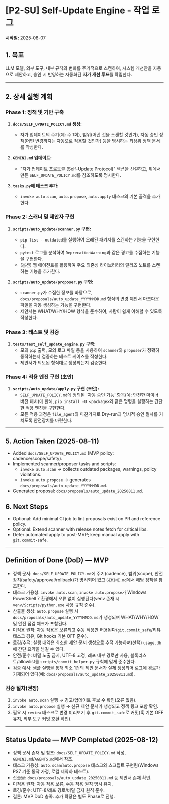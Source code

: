# [P2-SU] Self-Update Engine - 작업 로그

**시작일:** 2025-08-07

## 1. 목표

LLM 모델, 외부 도구, 내부 규칙의 변화를 주기적으로 스캔하여, 시스템 개선안을 자동으로 제안하고, 승인 시 반영하는 자동화된 **자가 개선 루프**를 확립한다.

---

## 2. 상세 실행 계획

### Phase 1: 정책 및 기반 구축

1.  **`docs/SELF_UPDATE_POLICY.md` 생성:**
    -   자가 업데이트의 주기(예: 주 1회), 범위(어떤 것을 스캔할 것인가), 자동 승인 정책(어떤 변경까지는 자동으로 적용할 것인가) 등을 명시하는 최상위 정책 문서를 작성한다.

2.  **`GEMINI.md` 업데이트:**
    -   "자가 업데이트 프로토콜 (Self-Update Protocol)" 섹션을 신설하고, 위에서 만든 `SELF_UPDATE_POLICY.md`를 참조하도록 명시한다.

3.  **`tasks.py`에 태스크 추가:**
    -   `invoke auto.scan`, `auto.propose`, `auto.apply` 태스크의 기본 골격을 추가한다.

### Phase 2: 스캐너 및 제안자 구현

1.  **`scripts/auto_update/scanner.py` 구현:**
    -   `pip list --outdated`를 실행하여 오래된 패키지를 스캔하는 기능을 구현한다.
    -   `pytest` 로그를 분석하여 `DeprecationWarning`과 같은 경고를 수집하는 기능을 구현한다.
    -   (옵션) 웹 에이전트를 활용하여 주요 의존성 라이브러리의 릴리즈 노트를 스캔하는 기능을 추가한다.

2.  **`scripts/auto_update/proposer.py` 구현:**
    -   `scanner.py`가 수집한 정보를 바탕으로, `docs/proposals/auto_update_YYYYMMDD.md` 형식의 변경 제안서 마크다운 파일을 자동 생성하는 기능을 구현한다.
    -   제안서는 WHAT/WHY/HOW 형식을 준수하여, 사람이 쉽게 이해할 수 있도록 작성한다.

### Phase 3: 테스트 및 검증

1.  **`tests/test_self_update_engine.py` 구축:**
    -   모의 `pip` 출력, 모의 로그 파일 등을 사용하여 `scanner`와 `proposer`가 정확히 동작하는지 검증하는 테스트 케이스를 작성한다.
    -   제안서가 의도된 형식대로 생성되는지 검증한다.

### Phase 4: 적용 엔진 구현 (초안)

1.  **`scripts/auto_update/apply.py` 구현 (초안):**
    -   `SELF_UPDATE_POLICY.md`에 정의된 '자동 승인 가능' 항목(예: 안전한 마이너 버전 패치)에 한해, `pip install -U <package>`와 같은 명령을 실행하는 간단한 적용 엔진을 구현한다.
    -   모든 적용 과정은 `file_agent`와 마찬가지로 Dry-run과 명시적 승인 절차를 거치도록 안전장치를 마련한다.

---
## 5. Action Taken (2025-08-11)

- Added `docs/SELF_UPDATE_POLICY.md` (MVP policy: cadence/scope/safety).
- Implemented scanner/proposer tasks and scripts:
  - `invoke auto.scan` → collects outdated packages, warnings, policy violations.
  - `invoke auto.propose` → generates `docs/proposals/auto_update_YYYYMMDD.md`.
- Generated proposal: `docs/proposals/auto_update_20250811.md`.

## 6. Next Steps

- Optional: Add minimal CI job to lint proposals exist on PR and reference policy.
- Optional: Extend scanner with release notes fetch for critical libs.
- Defer automated apply to post-MVP; keep manual apply with `git.commit-safe`.

---

## Definition of Done (DoD) — MVP

- 정책 문서: `docs/SELF_UPDATE_POLICY.md`에 주기(cadence), 범위(scope), 안전장치(safety/approval/rollback)가 명시되어 있고 `GEMINI.md`에서 해당 정책을 참조한다.
- 태스크 가용성: `invoke auto.scan`, `invoke auto.propose`가 Windows PowerShell 7 환경에서 오류 없이 실행된다(venv 존재 시 `venv/Scripts/python.exe` 사용 규칙 준수).
- 산출물 생성: `auto.propose` 실행 시 `docs/proposals/auto_update_YYYYMMDD.md`가 생성되며 WHAT/WHY/HOW 및 안전 점검 체크가 포함된다.
- 미적용 원칙: 자동 적용은 보류되고 수동 적용만 허용된다(`git.commit_safe`/리뷰 태스크 경유, Git hooks 기본 OFF 준수).
- 로깅/추적: 실행 내역은 최소한 제안 문서 생성으로 추적 가능하며(선택) `usage.db`에 간단 요약을 남길 수 있다.
- 안전/준수: 비밀 노출 금지, UTF-8 고정, 레포 내부 경로만 사용, 블록리스트/allowlist를 `scripts/commit_helper.py` 규칙에 맞게 준수한다.
- 검증 예시: 샘플 실행을 통해 최소 1건의 제안 문서가 실제 생성되어 로그에 경로가 기재되어 있다(예: `docs/proposals/auto_update_20250811.md`).

### 검증 절차(권장)

1) `invoke auto.scan` 실행 → 경고/업데이트 후보 수 확인(오류 없음).
2) `invoke auto.propose` 실행 → 신규 제안 문서가 생성되고 정책 링크 포함 확인.
3) 필요 시 `review` 태스크로 변경 미리보기 후 `git.commit_safe`로 커밋(훅 기본 OFF 유지, 외부 도구 커밋 호환 확인).

---

## Status Update — MVP Completed (2025-08-12)

- 정책 문서 존재 및 참조: `docs/SELF_UPDATE_POLICY.md` 작성, `GEMINI.md`/`AGENTS.md`에서 참조.
- 태스크 가용성: `auto.scan`/`auto.propose` 태스크와 스크립트 구현됨(Windows PS7 기준 동작 가정, 로컬 제약하 테스트).
- 산출물: `docs/proposals/auto_update_20250811.md` 등 제안서 존재 확인.
- 미적용 원칙: 자동 적용 보류, 수동 적용 원칙 명시 유지.
- 로깅/준수: UTF-8/레포 경로/비밀 금지 원칙 준수.
- 결론: MVP DoD 충족. 추가 확장은 별도 Phase로 진행.
